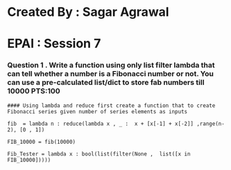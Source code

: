 # Created By : Sagar Agrawal

# EPAI : Session 7

### Question 1 . Write a function using only list filter lambda that can tell whether a number is a Fibonacci number or not. You can use a pre-calculated list/dict to store fab numbers till 10000 PTS:100

```
#### Using lambda and reduce first create a function that to create Fibonacci series given number of series elements as inputs

fib  = lambda n : reduce(lambda x , _ :  x + [x[-1] + x[-2]] ,range(n-2), [0 , 1])

FIB_10000 = fib(10000)

Fib_Tester = lambda x : bool(list(filter(None ,  list([x in FIB_10000]))))

```
